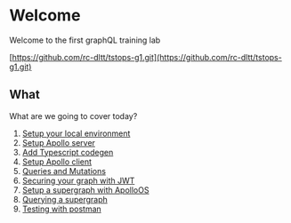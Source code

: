 # Welcome

Welcome to the first graphQL training lab

[https://github.com/rc-dltt/tstops-g1.git](https://github.com/rc-dltt/tstops-g1.git)


## What 

What are we going to cover today?

1. [Setup your local environment](./docs/0_1_setup_environment.md)
1. [Setup Apollo server](./docs/1_1_1_setup_apollo_server.md)
1. [Add Typescript codegen](./docs/1_1_2_codegen.md)
1. [Setup Apollo client](./docs/1_2_setup_apollo_client.md)
1. [Queries and Mutations](./docs/1_3_queries_and_mutations.md)
1. [Securing your graph with JWT](./docs/1_4_securing_graphql_with_jwt.md)
1. [Setup a supergraph with ApolloOS](./docs/1_5_setup_supergraph_with_apollo_os.md)
1. [Querying a supergraph](./docs/1_6_setup_local_supergraph.md)
1. [Testing with postman](./docs/1_7_testing_with_postman.md)

